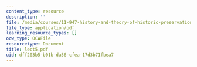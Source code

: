 ```yaml
---
content_type: resource
description: ''
file: /media/courses/11-947-history-and-theory-of-historic-preservation-spring-2007/dff203b5b01bda56cfea17d3b71fbea7_lect5.pdf
file_type: application/pdf
learning_resource_types: []
ocw_type: OCWFile
resourcetype: Document
title: lect5.pdf
uid: dff203b5-b01b-da56-cfea-17d3b71fbea7
---
```

